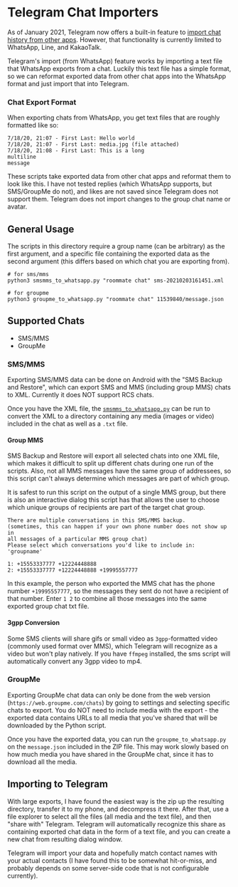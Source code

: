 # Telegram Chat Importers

As of January 2021, Telegram now offers a built-in feature to [import chat history from other apps](https://telegram.org/blog/move-history). However, that functionality is currently limited to WhatsApp, Line, and KakaoTalk.

Telegram's import (from WhatsApp) feature works by importing a text file that WhatsApp exports from a chat. Luckily this text file has a simple format, so we can reformat exported data from other chat apps into the WhatsApp format and just import that into Telegram.

### Chat Export Format

When exporting chats from WhatsApp, you get text files that are roughly formatted like so:

```
7/18/20, 21:07 - First Last: Hello world
7/18/20, 21:07 - First Last: media.jpg (file attached)
7/18/20, 21:08 - First Last: This is a long
multiline
message
```

These scripts take exported data from other chat apps and reformat them to look like this. I have not tested replies (which WhatsApp supports, but SMS/GroupMe do not), and likes are not saved since Telegram does not support them. Telegram does not import changes to the group chat name or avatar.

## General Usage

The scripts in this directory require a group name (can be arbitrary) as the first argument, and a specific file containing the exported data as the second argument (this differs based on which chat you are exporting from).

```
# for sms/mms
python3 smsmms_to_whatsapp.py "roommate chat" sms-20210203161451.xml

# for groupme
python3 groupme_to_whatsapp.py "roommate chat" 11539840/message.json
```

## Supported Chats

- SMS/MMS
- GroupMe

### SMS/MMS

Exporting SMS/MMS data can be done on Android with the "SMS Backup and Restore", which can export SMS and MMS (including group MMS) chats to XML. Currently it does NOT support RCS chats.

Once you have the XML file, the [`smsmms_to_whatsapp.py`](./smsmms_to_whatsapp.py) can be run to convert the XML to a directory containing any media (images or video) included in the chat as well as a `.txt` file.

#### Group MMS

SMS Backup and Restore will export all selected chats into one XML file, which makes it difficult to split up different chats during one run of the scripts. Also, not all MMS messages have the same group of addressees, so this script can't always determine which messages are part of which group.

It is safest to run this script on the output of a single MMS group, but there is also an interactive dialog this script has that allows the user to choose which unique groups of recipients are part of the target chat group.

```
There are multiple conversations in this SMS/MMS backup.
(sometimes, this can happen if your own phone number does not show up in
all messages of a particular MMS group chat)
Please select which conversations you'd like to include in: 'groupname'

1: +15553337777 +12224448888
2: +15553337777 +12224448888 +19995557777
```

In this example, the person who exported the MMS chat has the phone number `+19995557777`, so the messages they sent do not have a recipient of that number. Enter `1 2` to combine all those messages into the same exported group chat txt file.

#### 3gpp Conversion

Some SMS clients will share gifs or small video as `3gpp`-formatted video (commonly used format over MMS), which Telegram will recognize as a video but won't play natively. If you have `ffmpeg` installed, the sms script will automatically convert any 3gpp video to mp4.

### GroupMe

Exporting GroupMe chat data can only be done from the web version (`https://web.groupme.com/chats`) by going to settings and selecting specific chats to export. You do NOT need to include media with the export - the exported data contains URLs to all media that you've shared that will be downloaded by the Python script.

Once you have the exported data, you can run the `groupme_to_whatsapp.py` on the `message.json` included in the ZIP file. This may work slowly based on how much media you have shared in the GroupMe chat, since it has to download all the media.

## Importing to Telegram

With large exports, I have found the easiest way is the zip up the resulting directory, transfer it to my phone, and decompress it there. After that, use a file explorer to select all the files (all media and the text file), and then "share with" Telegram. Telegram will automatically recognize this share as containing exported chat data in the form of a text file, and you can create a new chat from resulting dialog window.

Telegram will import your data and hopefully match contact names with your actual contacts (I have found this to be somewhat hit-or-miss, and probably depends on some server-side code that is not configurable currently).
